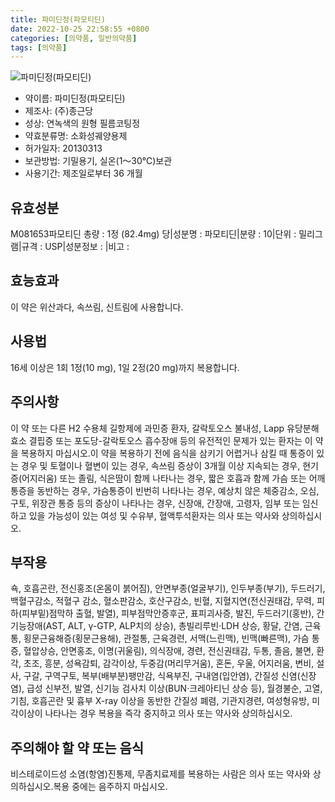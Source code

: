 ```yaml
---
title: 파미딘정(파모티딘)
date: 2022-10-25 22:58:55 +0800
categories: [의약품, 일반의약품]
tags: [의약품]
---
```

![파미딘정(파모티딘)](https://nedrug.mfds.go.kr/pbp/cmn/itemImageDownload/147426683772100157)

- 약이름: 파미딘정(파모티딘)
- 제조사: (주)종근당
- 성상: 연녹색의 원형 필름코팅정
- 약효분류명: 소화성궤양용제
- 허가일자: 20130313
- 보관방법: 기밀용기, 실온(1～30℃)보관
- 사용기간: 제조일로부터 36 개월
## 유효성분
M081653파모티딘
총량 : 1정 (82.4mg) 당|성분명 : 파모티딘|분량 : 10|단위 : 밀리그램|규격 : USP|성분정보 : |비고 :
## 효능효과
이 약은 위산과다, 속쓰림, 신트림에 사용합니다.
## 사용법
16세 이상은 1회 1정(10 mg), 1일 2정(20 mg)까지 복용합니다.
## 주의사항
이 약 또는 다른 H2 수용체 길항제에 과민증 환자, 갈락토오스 불내성, Lapp 유당분해효소 결핍증 또는 포도당-갈락토오스 흡수장애 등의 유전적인 문제가 있는 환자는 이 약을 복용하지 마십시오.이 약을 복용하기 전에 음식을 삼키기 어렵거나 삼킬 때 통증이 있는 경우 및 토혈이나 혈변이 있는 경우, 속쓰림 증상이 3개월 이상 지속되는 경우, 현기증(어지러움) 또는 졸림, 식은땀이 함께 나타나는 경우, 짧은 호흡과 함께 가슴 또는 어깨 통증을 동반하는 경우, 가슴통증이 빈번히 나타나는 경우, 예상치 않은 체중감소, 오심, 구토, 위장관 통증 등의 증상이 나타나는 경우, 신장애, 간장애, 고령자, 임부 또는 임신하고 있을 가능성이 있는 여성 및 수유부, 혈액투석환자는 의사 또는 약사와 상의하십시오.
## 부작용
쇽, 호흡곤란, 전신홍조(온몸이 붉어짐), 안면부종(얼굴부기), 인두부종(부기), 두드러기, 백혈구감소, 적혈구 감소, 혈소판감소, 호산구감소, 빈혈, 지혈지연(전신권태감, 무력, 피하(피부밑)점막하 출혈, 발열), 피부점막안증후군, 표피괴사증, 발진, 두드러기(홍반), 간기능장애(AST, ALT, γ-GTP, ALP치의 상승), 총빌리루빈·LDH 상승, 황달, 간염, 근육통, 횡문근융해증(횡문근용해), 관절통, 근육경련, 서맥(느린맥), 빈맥(빠른맥), 가슴 통증, 혈압상승, 안면홍조, 이명(귀울림), 의식장애, 경련, 전신권태감, 두통, 졸음, 불면, 환각, 초조, 흥분, 성욕감퇴, 감각이상, 두중감(머리무거움), 혼돈, 우울, 어지러움, 변비, 설사, 구갈, 구역구토, 복부(배부분)팽만감, 식욕부진, 구내염(입안염), 간질성 신염(신장염), 급성 신부전, 발열, 신기능 검사치 이상(BUN·크레아티닌 상승 등), 월경불순, 고열, 기침, 호흡곤란 및 흉부 X-ray 이상을 동반한 간질성 폐렴, 기관지경련, 여성형유방, 미각이상이 나타나는 경우 복용을 즉각 중지하고 의사 또는 약사와 상의하십시오.
## 주의해야 할 약 또는 음식
비스테로이드성 소염(항염)진통제, 무좀치료제를 복용하는 사람은 의사 또는 약사와 상의하십시오.복용 중에는 음주하지 마십시오.

